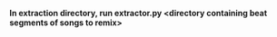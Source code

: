 <b> In extraction directory, run extractor.py \<directory containing beat segments of songs to remix\></b>
